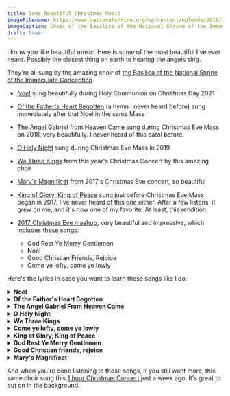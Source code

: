 ```yaml
---
title: Some Beautiful Christmas Music
imageFilename: https://www.nationalshrine.org/wp-content/uploads/2018/11/liv_img_thumb.jpg
imageCaption: Choir of the Basilica of the National Shrine of the Immaculate Conception
draft: true
---
```


I know you like beautiful music. Here is some of the most beautiful I've ever heard. Possibly the closest thing on earth to hearing the angels sing.

They're all sung by the amazing choir of [the Basilica of the National Shrine of the Immaculate Conception](https://www.nationalshrine.org/).

* [Noel](https://www.youtube.com/watch?v=wuIwAfHyPDw&t=4863s) sung beautifully during Holy Communion on Christmas Day 2021

* [Of the Father's Heart Begotten](https://www.youtube.com/watch?v=wuIwAfHyPDw&t=5252s) (a hymn I never heard before) sung immediately after that Noel in the same Mass

* [The Angel Gabriel from Heaven Came](https://www.youtube.com/watch?v=hfA-Mr0aVoo&t=1907s) sung during Christmas Eve Mass on 2018, very beautifully. I never heard of this carol before.

* [O Holy Night](https://www.youtube.com/watch?v=4GsZYlPrkXw&t=7745s) sung during Christmas Eve Mass in 2019

* [We Three Kings](https://www.youtube.com/watch?v=P19UtVOBOxo&t=3262s) from this year's Christmas Concert by this amazing choir

* [Mary's Magnificat](https://www.youtube.com/watch?v=ze5fxkUcpbc&t=1100s) from 2017's Christmas Eve concert, so beautiful

* [King of Glory, King of Peace](https://www.youtube.com/watch?v=ze5fxkUcpbc&t=1959s) sung just before Christmas Eve Mass began in 2017. I've never heard of this one either. After a few listens, it grew on me, and it's now one of my favorite. At least, this rendition.

* [2017 Christmas Eve mashup](https://www.youtube.com/watch?t=1462&v=ze5fxkUcpbc&feature=youtu.be), very beautiful and impressive, which includes these songs:
  * God Rest Ye Merry Gentlemen
  * Noel
  * Good Christian Friends, Rejoice
  * Come ye lofty, come ye lowly

Here's the lyrics in case you want to learn these songs like I do:

<details>
<summary><b>Noel</b></summary>

> The First Noel, the Angels did say  
> Was to certain poor shepherds in fields as they lay  
> In fields where they lay keeping their sheep  
> On a cold winter's night that was so deep.  
> Noel, Noel, Noel, Noel  
> Born is the King of Israel!  
>   
> They looked up and saw a star  
> Shining in the East beyond them far  
> And to the earth it gave great light  
> And so it continued both day and night.  
> Noel, Noel, Noel, Noel  
> Born is the King of Israel!  
>   
> And by the light of that same star  
> Three Wise men came from country far  
> To seek for a King was their intent  
> And to follow the star wherever it went.  
> Noel, Noel, Noel, Noel  
> Born is the King of Israel!  
>   
> This star drew nigh to the northwest  
> O'er Bethlehem it took its rest  
> And there it did both pause and stay  
> Right o'er the place where Jesus lay.  
> Noel, Noel, Noel, Noel  
> Born is the King of Israel!  
>   
> Then entered in those Wise men three  
> Full reverently upon their knee  
> And offered there in His presence  
> Their gold and myrrh and frankincense.  
> Noel, Noel, Noel, Noel  
> Born is the King of Israel!   
>   
> Then let us all with one accord  
> Sing praises to our heavenly Lord  
> That hath made Heaven and earth of nought  
> And with his blood mankind has bought.  
> Noel, Noel, Noel, Noel  
> Born is the King of Israel!  

</details>

<details>
<summary><b>Of the Father's Heart Begotten</b></summary>

> Of the Father’s heart begotten,   
> Ere the world from chaos rose,   
> He is Alpha: from that Fountain   
> All that is and hath been flows;  
> He is Omega, of all things   
> Yet to come the mystic Close,  
> Evermore and evermore.   
>   
> By his word was all created;   
> He commanded and ‘twas done;  
> Earth and sky and boundless ocean,   
> Universe of three in one,  
> All that sees the moon’s soft radiance,   
> All that breathes beneath the sun,  
> Evermore and evermore.   
>   
> He assumed this mortal body,   
> Frail and feeble, doomed to die,   
> That the race from dust created   
> Might not perish utterly,  
> Which the dreadful Law had sentenced   
> In the depths of hell to lie,  
> Evermore and evermore.  
>   
> O How blest that wondrous birthday,   
> When the Maid the curse retrieved,  
> Brought to birth mankind’s salvation,   
> By the Holy Ghost conceived;  
> And the Bade, the world’s Redeemer,   
> In her loving arms received,  
> Evermore and evermore.  
>   
> This is he, whom seer and sibyl   
> Sang in ages long gone by;  
> This is he of old revealed   
> In the page of prophecy;   
> Lo! he comes, the promised Savior;   
> Let the world his praises cry!  
> Evermore and evermore.  
>   
> Sing, ye heights of heav’n, his praises;   
> Angels and Archangels, sing!  
> Wheresoe’er ye be, ye faithful,   
> Let your joyous anthems ring,  
> Ev’ry tongue his name confessing,   
> Countless voices answering,  
> Evermore and evermore  

</details>

<details>

<summary><b>The Angel Gabriel From Heaven Came</b></summary>


> The angel Gabriel from heaven came  
> His wings as drifted snow his eyes as flame  
> "All hail" said he "thou lowly maiden Mary,  
> Most highly favored lady," Gloria!  
>   
> "For know a blessed mother thou shalt be,  
> All generations laud and honor thee,  
> Thy Son shall be Emanuel, by seers foretold  
> Most highly favored lady," Gloria!  
>   
> Then gentle Mary meekly bowed her head  
> "To me be as it pleaseth God," she said,  
> "My soul shall laud and magnify his holy name."  
> Most highly favored lady. Gloria!  
>   
> Of her, Emanuel, the Christ was born  
> In Bethlehem, all on a Christmas morn  
> And Christian folk throughout the world will ever say:  
> "Most highly favored lady," Gloria!  

</details>

<details>

<summary><b>O Holy Night</b></summary>

> O holy night, the stars are brightly shining,  
> It is the night of the dear Saviour’s birth;  
> Long lay the world in sin and error pining,  
> 'Till he appeared and the soul felt its worth.  
> A thrill of hope the weary world rejoices,  
> For yonder breaks a new and glorious morn;  
>   
> Fall on your knees,  
> Oh hear the angel voices!  
> O night divine!  
> O night when Christ was born.  
> O night divine,  
> O night, O night divine.  
>   
> Led by the light of Faith serenely beaming;  
> With glowing hearts by his cradle we stand:  
> So, led by light of a star sweetly gleaming,  
> Here came the wise men from the Orient land,  
> The King of Kings lay thus in lowly manger,  
> In all our trials born to be our friend;  
>   
> He knows our need, To our weakness no stranger!  
> Behold your King! Before Him lowly bend!  
> Behold your King! your King! before him bend!  
>   
> Truly He taught us to love one another;  
> His law is Love and His gospel is Peace;  
> Chains shall he break, for the slave is our brother,  
> And in his name all oppression shall cease,  
> Sweet hymns of joy in grateful Chorus raise we;  
> Let all within us praise his Holy name!  
>   
> Christ is the Lord, then ever and ever praise we!  
> His pow'r and glory, evermore proclaim!  
> His pow'r and glory, evermore proclaim!  

</details>


<details>

<summary><b>We Three Kings</b></summary>

> We Three Kings of Orient are,   
> Bearing gifts we traverse afar,   
> Field and fountain,   
> Moor and mountain,   
> Following yonder Star.   
>    
>    
> Star of Wonder, Star of Night,   
> Star with Royal Beauty bright,   
> Westward leading,   
> Still proceeding,   
> Guide us to Thy perfect Light.   
>    
>    
> [Gaspard]   
>    
> Born a King on Bethlehem plain,   
> Gold I bring to crown Him again,   
> King for ever,   
> Ceasing never   
> Over us all to reign.   
> O Star, &c.   
>    
>    
> [Melchior]   
>    
> Frankincense to offer have I,   
> Incense owns a Deity nigh:   
> Prayer and praising   
> All men raising,   
> Worship Him God Most High.   
> O Star, &c.   
>    
>    
> [Balthazar]   
>    
> Myrrh is mine; its bitter perfume   
> Breathes a life of gathering gloom;—   
> Sorrowing, sighing,   
> Bleeding, dying,   
> Sealed in the stone-cold tomb.   
> O Star, &c.   
>    
>    
> Glorious now behold Him arise,   
> King, and God, and Sacrifice;   
> Heav’n sings Hallelujah:   
> Hallelujah the earth replies.   
> O Star, &c.   

</details>


<details>
<summary><b>Come ye lofty, come ye lowly</b></summary>

> Come ye lofty, come ye lowly
> Let your songs of gladness ring;
> In a stable lies the Holy,
> In a manger rests the King:
> See in Mary's arms reposing
> Christ by highest heav'n adored:
> Come, your circle 'round Him closing,
> Pious hearts that love the Lord.
> 
> Come ye poor, no pomp of station
> Robes the Child your hearts adore:
> He, the Lord of all salvation,
> Shares your want, is weak and poor:
> Oxen, round about behold them;
> Rafters naked, cold, and bare,
> See the Shepherds, God has told them
> That the Prince of Life lies there.
> 
> Come ye children blithe and merry,
> This one Child your model make;
> Christmas holly, leaf, and berry,
> All be prized for His dear sake:
> Come ye gentle hearts and tender,
> Come ye spirits keen and bold;
> All in all your homage render,
> Weak and mighty, young and old.
> 
> High above a star is shining,
> And the wise men haste from far:
> Come glad hearts, and spirits pining--
> For you all has ris'n the star.
> Let us bring our poor oblations,
> Thanks and love, and faith and praise;
> Come ye people, come ye nations,
> All in all draw nigh to gaze.

</details>


<details>
<summary><b>King of Glory, King of Peace</b></summary>

> King of glory, King of peace,
> I will love Thee;
> and that love may never cease,
> I will move Thee.
> Thou hast granted my request,
> Thou hast heard me;
> Thou didst note my working breast,
> Thou hast spared me.
> 
> Wherefore with my utmost art
> I will sing Thee,
> and the cream of all my heart
> I will bring Thee.
> Though my sins against me cried,
> Thou didst clear me;
> and alone, when they replied,
> Thou didst hear me.
> 
> Sev'n whole days, not one in sev'n,
> I will praise Thee;
> in my heart, though not in heav'n,
> I can raise Thee.
> Small it is, in this poor sort
> to enroll Thee:
> e'en eternity's too short
> to extol Thee.

</details>

<details>
<summary><b>God Rest Ye Merry Gentlemen</b></summary>

> God rest you merry gentlemen
> Let nothing you dismay
> Remember Christ our Savior
> Was born on Christmas Day
> To save us all from all our sin
> When we had gone astray
> 
> O Tidings of Comfort and Joy,
> Comfort and Joy,
> O Tidings of Comfort and Joy
>
> In Bethlehem, in Jury,
> This blessed Babe was born,
> And laid within a manger,
> Upon that holy morn;
> To which His mother Mary
> Did nothing take in scorn.
> 
> O Tidings of Comfort and Joy,
> Comfort and Joy,
> O Tidings of Comfort and Joy
>
> Now to the Lord sing praises
> All you within this place
> And with true love and brotherhood
> Each other now embrace
> This holy tide of Christmas
> All others doth deface
> 
> O Tidings of Comfort and Joy,
> Comfort and Joy,
> O Tidings of Comfort and Joy

</details>

<details>
<summary><b>Good Christian friends, rejoice</b></summary>

> Good Christian friends, rejoice
> with heart and soul, and voice;
> give ye heed to what we say:
> News, news! Jesus Christ is born today!
> Ox and ass before him bow,
> and he is in the manger now.
> Christ is born today,
> Christ is born today!
> 
> Good Christian friends, rejoice,
> with heart and soul and voice;
> now ye hear of endless bliss:
> Joy, joy! Jesus Christ was born for this!
> He hath opened heaven's door,
> and now has blest us evermore.
> Christ was born for this,
> Christ was born for this!
> 
> Good Christian friends, rejoice,
> with heart and soul and voice;
> now ye need not fear the grave:
> Peace, peace! Jesus Christ was born to save!
> Calls you one and calls you all,
> to gain his everlasting hall.
> Christ was born to save,
> Christ was born to save!

</details>

<details>

<summary><b>Mary's Magnificat</b></summary>

> Softly a light is stealing,
> Sweetly a maiden sings,
> Ever wakeful, ever wistful,
> Watching faithfully, thankfully,
> Tenderly her King of kings.
> 
> My soul doth magnify,
> Doth magnify the Lord:
> And my spirit hath rejoiced,
> Rejoiced in God my Saviour.
> 
> Mary her song to Jesus
> Softly serenely sings:
> “I will love you, I will serve you,
> May my lullaby glorify,
> Magnify my King of kings”.
> 
> Lullaby, lullaby.

</details>


And when you're done listening to those songs, if you still want more, this same choir sung this [1 hour Christmas Concert](https://www.youtube.com/watch?v=P19UtVOBOxo) just a week ago. It's great to put on in the background.

